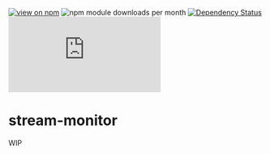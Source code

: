 [![view on npm](http://img.shields.io/npm/v/stream-monitor.svg)](https://www.npmjs.org/package/stream-monitor)
![npm module downloads per month](http://img.shields.io/npm/dm/stream-monitor.svg)
[![Dependency Status](https://david-dm.org/75lb/stream-monitor.svg)](https://david-dm.org/75lb/stream-monitor)
![Analytics](https://ga-beacon.appspot.com/UA-27725889-28/stream-monitor/README.md?pixel)

stream-monitor
==============
WIP
